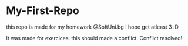 # My-First-Repo
this repo is made for my homework @SoftUni.bg
I hope get atleast 3 :D

It was made for exercices.
this should made a conflict.
Conflict resolved!
